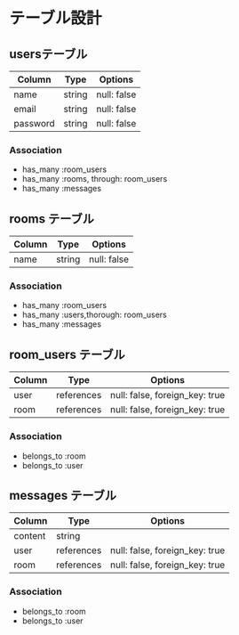 # テーブル設計

## usersテーブル
| Column   | Type   | Options     |
| -------- | ------ | ----------- |
| name     | string | null: false |
| email    | string | null: false |
| password | string | null: false |

### Association

- has_many :room_users
- has_many :rooms, through: room_users
- has_many :messages

## rooms テーブル

| Column  | Type   | Options      |
| ------- | ------ | ------------ |
| name    | string | null: false  |

### Association

- has_many :room_users
- has_many :users,thorough: room_users
- has_many :messages

## room_users テーブル

| Column  | Type       | Options                        |
| ------- | -----------| ------------------------------ |
| user    | references | null: false, foreign_key: true |
| room    | references | null: false, foreign_key: true |


### Association

- belongs_to :room
- belongs_to :user

## messages テーブル
| Column  | Type       | Options                        |
| ------- | ---------- | ------------------------------ |
| content | string     |                                |
| user    | references | null: false, foreign_key: true |
| room    | references | null: false, foreign_key: true |

 ### Association

 - belongs_to :room
 - belongs_to :user